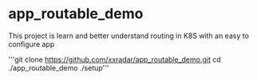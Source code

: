 # app_routable_demo

This project is learn and better understand routing in K8S with an easy to configure app


'''git clone https://github.com/xxradar/app_routable_demo.git
cd ./app_routable_demo
./setup'''

